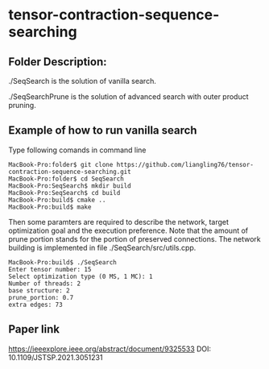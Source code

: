 # tensor-contraction-sequence-searching

## Folder Description:

./SeqSearch is the solution of vanilla search.

./SeqSearchPrune is the solution of advanced search with outer product pruning.



## Example of how to run vanilla search

Type following comands in command line

```
MacBook-Pro:folder$ git clone https://github.com/liangling76/tensor-contraction-sequence-searching.git
MacBook-Pro:folder$ cd SeqSearch
MacBook-Pro:SeqSearch$ mkdir build
MacBook-Pro:SeqSearch$ cd build
MacBook-Pro:build$ cmake ..
MacBook-Pro:build$ make
```

Then some paramters are required to describe the network, target optimization goal and the execution preference. 
Note that the amount of prune portion stands for the portion of preserved connections. The network building is implemented in file ./SeqSearch/src/utils.cpp.

```
MacBook-Pro:build$ ./SeqSearch 
Enter tensor number: 15
Select optimization type (0 MS, 1 MC): 1
Number of threads: 2
base structure: 2
prune_portion: 0.7
extra edges: 73
```


## Paper link
https://ieeexplore.ieee.org/abstract/document/9325533
DOI: 10.1109/JSTSP.2021.3051231
